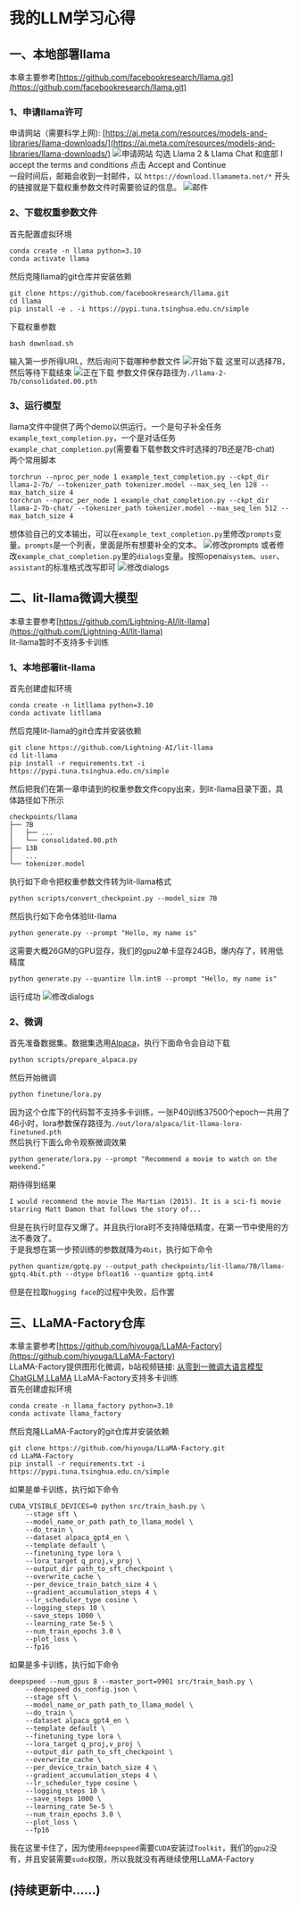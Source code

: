 # 我的LLM学习心得

## 一、本地部署llama
本章主要参考[https://github.com/facebookresearch/llama.git](https://github.com/facebookresearch/llama.git)
### 1、申请llama许可
申请网站（需要科学上网): [https://ai.meta.com/resources/models-and-libraries/llama-downloads/](https://ai.meta.com/resources/models-and-libraries/llama-downloads/)
![申请网站](images/applying-web.jpg)
勾选 Llama 2 & Llama Chat 和底部 I accept the terms and conditions 点击 Accept and Continue  
一段时间后，邮箱会收到一封邮件，以 `https://download.llamameta.net/*` 开头的链接就是下载权重参数文件时需要验证的信息。
![邮件](images/applying-url.jpg)
### 2、下载权重参数文件
首先配置虚拟环境
```
conda create -n llama python=3.10
conda activate llama
```
然后克隆llama的git仓库并安装依赖
```
git clone https://github.com/facebookresearch/llama.git 
cd llama
pip install -e . -i https://pypi.tuna.tsinghua.edu.cn/simple
```
下载权重参数
```commandline
bash download.sh
```
输入第一步所得URL，然后询问下载哪种参数文件
![开始下载](images/download.jpg)
这里可以选择7B，然后等待下载结束
![正在下载](images/downloading.jpg)
参数文件保存路径为`./llama-2-7b/consolidated.00.pth`
### 3、运行模型
llama文件中提供了两个demo以供运行。一个是句子补全任务`example_text_completion.py`，一个是对话任务 `example_chat_completion.py`(需要看下载参数文件时选择的7B还是7B-chat)  
两个常用脚本
```commandline
torchrun --nproc_per_node 1 example_text_completion.py --ckpt_dir llama-2-7b/ --tokenizer_path tokenizer.model --max_seq_len 128 --max_batch_size 4
torchrun --nproc_per_node 1 example_chat_completion.py --ckpt_dir llama-2-7b-chat/ --tokenizer_path tokenizer.model --max_seq_len 512 --max_batch_size 4
```
想体验自己的文本输出，可以在`example_text_completion.py`里修改`prompts`变量。`prompts`是一个列表，里面是所有想要补全的文本。
![修改prompts](images/prompts.jpg)
或者修改`example_chat_completion.py`里的`dialogs`变量。按照openai`system`、`user`、`assistant`的标准格式改写即可
![修改dialogs](images/dialogs.jpg)

## 二、lit-llama微调大模型
本章主要参考[https://github.com/Lightning-AI/lit-llama](https://github.com/Lightning-AI/lit-llama)  
lit-llama暂时不支持多卡训练
### 1、本地部署lit-llama
首先创建虚拟环境
```
conda create -n litllama python=3.10
conda activate litllama
```
然后克隆lit-llama的git仓库并安装依赖
```
git clone https://github.com/Lightning-AI/lit-llama
cd lit-llama
pip install -r requirements.txt -i https://pypi.tuna.tsinghua.edu.cn/simple
```
然后把我们在第一章申请到的权重参数文件copy出来，到lit-llama目录下面，具体路径如下所示
```commandline
checkpoints/llama
├── 7B
│   ├── ...
│   └── consolidated.00.pth
├── 13B
│   ...
└── tokenizer.model
```
执行如下命令把权重参数文件转为lit-llama格式
```commandline
python scripts/convert_checkpoint.py --model_size 7B
```
然后执行如下命令体验lit-llama
```commandline
python generate.py --prompt "Hello, my name is"
```
这需要大概26GM的GPU显存，我们的gpu2单卡显存24GB，爆内存了，转用低精度
```commandline
python generate.py --quantize llm.int8 --prompt "Hello, my name is"
```
运行成功
![修改dialogs](images/lit-llama.jpg)
### 2、微调
首先准备数据集。数据集选用[Alpaca](https://github.com/tatsu-lab/stanford_alpaca)，执行下面命令会自动下载
```commandline
python scripts/prepare_alpaca.py
```
然后开始微调
```commandline
python finetune/lora.py
```
因为这个仓库下的代码暂不支持多卡训练，一张P40训练37500个epoch一共用了46小时，lora参数保存路径为`./out/lora/alpaca/lit-llama-lora-finetuned.pth`  
然后执行下面么命令观察微调效果
```commandline
python generate/lora.py --prompt "Recommend a movie to watch on the weekend."
```
期待得到结果
```commandline
I would recommend the movie The Martian (2015). It is a sci-fi movie starring Matt Damon that follows the story of...
```
但是在执行时显存又爆了。并且执行lora时不支持降低精度，在第一节中使用的方法不奏效了。  
于是我想在第一步预训练的参数就降为`4bit`，执行如下命令
```commandline
python quantize/gptq.py --output_path checkpoints/lit-llama/7B/llama-gptq.4bit.pth --dtype bfloat16 --quantize gptq.int4
```
但是在拉取`hugging face`的过程中失败，后作罢

## 三、LLaMA-Factory仓库
本章主要参考[https://github.com/hiyouga/LLaMA-Factory](https://github.com/hiyouga/LLaMA-Factory)  
LLaMA-Factory提供图形化微调，b站视频链接: [从零到一微调大语言模型ChatGLM,LLaMA](https://www.bilibili.com/video/BV1oH4y1R7xi)
LLaMA-Factory支持多卡训练  
首先创建虚拟环境
```commandline
conda create -n llama_factory python=3.10
conda activate llama_factory
```
然后克隆LLaMA-Factory的git仓库并安装依赖
```commandline
git clone https://github.com/hiyouga/LLaMA-Factory.git
cd LLaMA-Factory
pip install -r requirements.txt -i https://pypi.tuna.tsinghua.edu.cn/simple
```
如果是单卡训练，执行如下命令
```commandline
CUDA_VISIBLE_DEVICES=0 python src/train_bash.py \
    --stage sft \
    --model_name_or_path path_to_llama_model \
    --do_train \
    --dataset alpaca_gpt4_en \
    --template default \
    --finetuning_type lora \
    --lora_target q_proj,v_proj \
    --output_dir path_to_sft_checkpoint \
    --overwrite_cache \
    --per_device_train_batch_size 4 \
    --gradient_accumulation_steps 4 \
    --lr_scheduler_type cosine \
    --logging_steps 10 \
    --save_steps 1000 \
    --learning_rate 5e-5 \
    --num_train_epochs 3.0 \
    --plot_loss \
    --fp16
```
如果是多卡训练，执行如下命令
```commandline
deepspeed --num_gpus 8 --master_port=9901 src/train_bash.py \
    --deepspeed ds_config.json \
    --stage sft \
    --model_name_or_path path_to_llama_model \
    --do_train \
    --dataset alpaca_gpt4_en \
    --template default \
    --finetuning_type lora \
    --lora_target q_proj,v_proj \
    --output_dir path_to_sft_checkpoint \
    --overwrite_cache \
    --per_device_train_batch_size 4 \
    --gradient_accumulation_steps 4 \
    --lr_scheduler_type cosine \
    --logging_steps 10 \
    --save_steps 1000 \
    --learning_rate 5e-5 \
    --num_train_epochs 3.0 \
    --plot_loss \
    --fp16
```
我在这里卡住了，因为使用`deepspeed`需要`CUDA`安装过`Toolkit`，我们的`gpu2`没有，并且安装需要`sudo`权限，所以我就没有再继续使用LLaMA-Factory

## (持续更新中......)